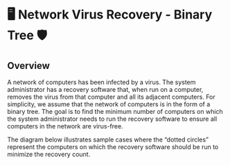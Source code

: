 # 🖥️ Network Virus Recovery - Binary Tree 🛡️
## Overview
A network of computers has been infected by a virus. The system administrator has a recovery software that, when run on a computer, removes the virus from that computer and all its adjacent computers. For simplicity, we assume that the network of computers is in the form of a binary tree. The goal is to find the minimum number of computers on which the system administrator needs to run the recovery software to ensure all computers in the network are virus-free.

The diagram below illustrates sample cases where the “dotted circles” represent the computers on which the recovery software should be run to minimize the recovery count.